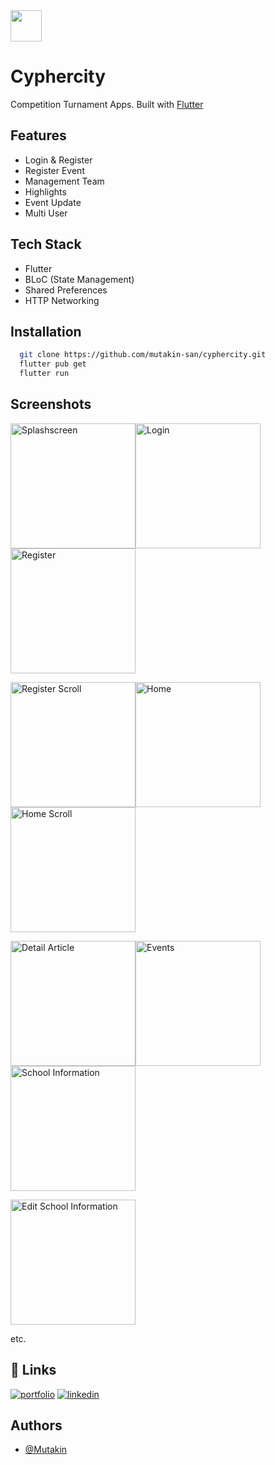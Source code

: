 
<img src="https://github.com/mutakin-san/cyphercity/blob/main/assets/images/cc_logo.png" width="50px" />


# Cyphercity

Competition Turnament Apps. Built with [Flutter](https://flutter.dev/)



## Features
- Login & Register
- Register Event
- Management Team
- Highlights
- Event Update
- Multi User


## Tech Stack

- Flutter
- BLoC (State Management)
- Shared Preferences
- HTTP Networking


## Installation


```bash
  git clone https://github.com/mutakin-san/cyphercity.git
  flutter pub get
  flutter run 
```
    
## Screenshots

<img alt="Splashscreen" src="https://github.com/mutakin-san/cyphercity/blob/main/screenshots/Screenshot_1681346423_google-pixel4-clearlywhite-portrait.png?raw=true" width="200px" /><img alt="Login" src="https://github.com/mutakin-san/cyphercity/blob/main/screenshots/Screenshot_1681346450_google-pixel4-clearlywhite-portrait.png?raw=true" width="200px" /><img alt="Register" src="https://github.com/mutakin-san/cyphercity/blob/main/screenshots/Screenshot_1681346603_google-pixel4-clearlywhite-portrait.png?raw=true" width="200px" />

<img alt="Register Scroll" src="https://github.com/mutakin-san/cyphercity/blob/main/screenshots/Screenshot_1681346606_google-pixel4-clearlywhite-portrait.png?raw=true" width="200px" /><img alt="Home" src="https://github.com/mutakin-san/cyphercity/blob/main/screenshots/Screenshot_1681346803_google-pixel4-clearlywhite-portrait.png?raw=true" width="200px" /><img alt="Home Scroll" src="https://github.com/mutakin-san/cyphercity/blob/main/screenshots/Screenshot_1681346810_google-pixel4-clearlywhite-portrait.png?raw=true" width="200px" />

<img alt="Detail Article" src="https://github.com/mutakin-san/cyphercity/blob/main/screenshots/Screenshot_1681346841_google-pixel4-clearlywhite-portrait.png?raw=true" width="200px" /><img alt="Events" src="https://github.com/mutakin-san/cyphercity/blob/main/screenshots/Screenshot_1681346877_google-pixel4-clearlywhite-portrait.png?raw=true" width="200px" /><img alt="School Information" src="https://github.com/mutakin-san/cyphercity/blob/main/screenshots/Screenshot_1681347074_google-pixel4-clearlywhite-portrait.png?raw=true" width="200px" />

<img alt="Edit School Information" src="https://github.com/mutakin-san/cyphercity/blob/main/screenshots/Screenshot_1681347043_google-pixel4-clearlywhite-portrait.png?raw=true" width="200px" />

etc.
## 🔗 Links
[![portfolio](https://img.shields.io/badge/my_portfolio-000?style=for-the-badge&logo=ko-fi&logoColor=white)](https://github.com/mutakin-san)
[![linkedin](https://img.shields.io/badge/linkedin-0A66C2?style=for-the-badge&logo=linkedin&logoColor=white)](https://linkedin.com/in/mutakin01)

## Authors

- [@Mutakin](https://www.github.com/mutakin-san)

